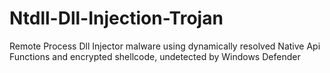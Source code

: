 # Ntdll-Dll-Injection-Trojan
Remote Process Dll Injector malware using dynamically resolved Native Api Functions and encrypted shellcode, undetected by Windows Defender
